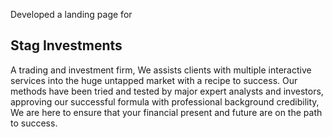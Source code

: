Developed a landing page for 

## Stag Investments

A trading and investment firm, We assists clients with multiple interactive services into the huge untapped market with a recipe to success. 
Our methods have been tried and tested by major expert analysts and investors, approving our successful formula with professional background credibility, We are here to ensure that your financial present and future are on the path to success.



